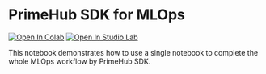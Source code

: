# PrimeHub SDK for MLOps

[![Open In Colab](https://colab.research.google.com/assets/colab-badge.svg)](https://colab.research.google.com/github/InfuseAI/primehub-demo-notebooks/blob/main/primehub-sdk-mlops/mlops.ipynb)
[![Open In Studio Lab](https://studiolab.sagemaker.aws/studiolab.svg)](https://studiolab.sagemaker.aws/import/github/InfuseAI/primehub-demo-notebooks/blob/main/primehub-sdk-mlops/mlops.ipynb)

This notebook demonstrates how to use a single notebook to complete the whole MLOps workflow by PrimeHub SDK.